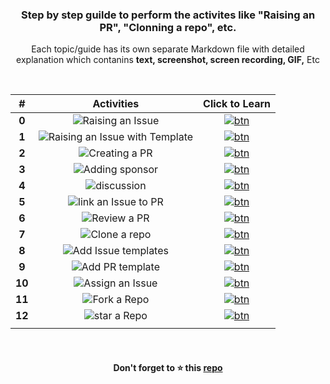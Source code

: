 <div align="center">
<h3>Step by step guilde to perform the activites like "Raising an PR", "Clonning a repo", etc.</h3>
<p>Each topic/guide has its own separate Markdown file with detailed explanation which contanins <b>text, screenshot, screen recording, GIF,</b> Etc</p>
</div>
  
<br>

|#|Activities| Click to Learn |
|:--:|:---:|:--:|
|**0**|![Raising an Issue](https://user-images.githubusercontent.com/51878265/173872697-47e35c81-2b18-470f-95e9-127a3f37e28a.png)|[![btn](https://user-images.githubusercontent.com/51878265/188308758-2fe16ed8-1523-4002-bdb4-a5dfa272afbd.png)](guide/rasing-issue.md)|
|**1**|![Raising an Issue with Template](https://user-images.githubusercontent.com/51878265/173872695-7bbf2b58-0395-4173-b7a5-43a8f963d923.png)|[![btn](https://user-images.githubusercontent.com/51878265/188308758-2fe16ed8-1523-4002-bdb4-a5dfa272afbd.png)](guide/raise-issue-template.md)|
|**2**|![Creating a PR](https://user-images.githubusercontent.com/51878265/169852535-2b1a2c78-3e67-4b1a-9289-0728449e9c22.png)|[![btn](https://user-images.githubusercontent.com/51878265/188308758-2fe16ed8-1523-4002-bdb4-a5dfa272afbd.png)](guide/creating-pr.md)|
|**3**|![Adding sponsor](https://user-images.githubusercontent.com/51878265/169852640-f9e11484-aacf-4ba2-b5d8-413a0df0377d.png)|[![btn](https://user-images.githubusercontent.com/51878265/188308758-2fe16ed8-1523-4002-bdb4-a5dfa272afbd.png)](guide/adding-sponsor.md)|
|**4**|![discussion](https://user-images.githubusercontent.com/51878265/169856151-441be993-6a7d-490b-a24e-cd35a7996e33.png)|[![btn](https://user-images.githubusercontent.com/51878265/188308758-2fe16ed8-1523-4002-bdb4-a5dfa272afbd.png)](guide/starting-discussion.md)|
|**5**|![link an Issue to PR](https://user-images.githubusercontent.com/51878265/169856340-869b313e-149c-4d8d-9289-4f455cd106a4.png)|[![btn](https://user-images.githubusercontent.com/51878265/188308758-2fe16ed8-1523-4002-bdb4-a5dfa272afbd.png)](guide/linking-issue-with-pr.md)|
|**6**|![Review a PR](https://user-images.githubusercontent.com/51878265/169856416-cb7594f5-2046-4ec8-a7e6-bc004c0aa261.png)|[![btn](https://user-images.githubusercontent.com/51878265/188308758-2fe16ed8-1523-4002-bdb4-a5dfa272afbd.png)](guide/reviewing-pr.md)|
|**7**|![Clone a repo](https://user-images.githubusercontent.com/51878265/169856500-cd553626-7ffc-4376-920d-f52aaf98efdc.png)|[![btn](https://user-images.githubusercontent.com/51878265/188308758-2fe16ed8-1523-4002-bdb4-a5dfa272afbd.png)](guide/cloning-repo.md)|
|**8**|![Add Issue templates](https://user-images.githubusercontent.com/51878265/169856587-06204a57-2d75-4b0e-aa23-9c87440eefdd.png)|[![btn](https://user-images.githubusercontent.com/51878265/188308758-2fe16ed8-1523-4002-bdb4-a5dfa272afbd.png)](guide/adding-issue-template.md)|
|**9**|![Add PR template](https://user-images.githubusercontent.com/51878265/169856675-1d6a68e7-599b-4b2f-b99f-d6b59db9c80b.png)|[![btn](https://user-images.githubusercontent.com/51878265/188308758-2fe16ed8-1523-4002-bdb4-a5dfa272afbd.png)](guide/adding-pr-template.md)|
|**10**|![Assign an Issue](https://user-images.githubusercontent.com/51878265/169856762-eeb5ce9c-cd38-4fce-8aa9-3ce0dfc40e1f.png)|[![btn](https://user-images.githubusercontent.com/51878265/188308758-2fe16ed8-1523-4002-bdb4-a5dfa272afbd.png)](guide/assigning-issue.md)|
|**11**|![Fork a Repo](https://user-images.githubusercontent.com/51878265/182035400-bab2b6a3-311b-41f2-9315-9841aceb1c2f.png)|[![btn](https://user-images.githubusercontent.com/51878265/188308758-2fe16ed8-1523-4002-bdb4-a5dfa272afbd.png)](guide/fork-repo.md)|
|**12**|![star a Repo](https://user-images.githubusercontent.com/51878265/182035398-d951c098-92cd-40a5-b435-fc91019bb289.png)|[![btn](https://user-images.githubusercontent.com/51878265/188308758-2fe16ed8-1523-4002-bdb4-a5dfa272afbd.png)](guide/star-repo.md)|
||||


<br>
<h4 align="center">Don't forget to ⭐ this <a href="https://github.com/Pradumnasaraf/open-source-with-pradumna">repo</a></h4>

